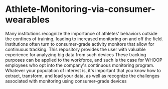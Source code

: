 # Athlete-Monitoring-via-consumer-wearables
Many institutions recognize the importance of athletes' behaviors outside the confines of training, leading to increased monitoring on and off the field. Institutions often turn to consumer-grade activity monitors that allow for continuous tracking. This repository provides the user with valuable experience for analyzing big data from such devices 
These tracking purposes can be applied to the workforce, and such is the case for WHOOP employees who opt into the company's continuous monitoring program. Whatever your population of interest is, it's important that you know how to extract, transform, and load your data, as well as recognize the challenges associated with monitoring using consumer-grade devices
